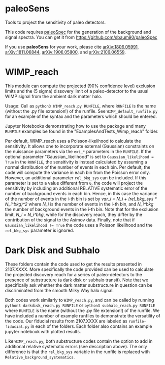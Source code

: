 # paleoSens
Tools to project the sensitivity of paleo detectors.

This code requires [paleoSpec](https://github.com/sbaum90/paleoSpec) for the generation of the background and signal spectra. You can get it from
https://github.com/sbaum90/paleoSpec

If you use **paleoSens** for your work, please cite [arXiv:1806.05991](https://arxiv.org/abs/1806.05991), [arXiv:1811.06844](https://arxiv.org/abs/1811.06844), [arXiv:1906.05800](https://arxiv.org/abs/1906.05800), and [arXiv:2106.06559](https://arxiv.org/abs/2106.06559).

# WIMP_reach
This module can compute the projected (90% confidence level) exclusion limits and the (5 sigma) dissovery limit of a paleo-detector to the usual WIMP signal from the ambient dark matter halo. 

Usage: Call as `python3 WIMP_reach.py RUNFILE`, where `RUNFILE` is the name (without the .py file extension!) of the runfile. See `WIMP_default_runfile.py` for an example of the syntax and the parameters which should be entered.

Jupyter Notebooks demonstrating how to use the package and many `RUNFILE` examples be found in the "ExamplesAndTests_Wimp_reach" folder.

Per default, WIMP_reach uses a Poisson-likelihood to calculate the sensitivity. It allows one to incorporate external (Gaussian) constraints on the nuissance parameters via the `ext_*` parameters in the `RUNFILE`. If the optional parameter "Gaussian_likelihood" is set to `Gaussian_likelihood = True` in the `RUNFILE`, the sensitivity is instead calculated by assuming a normal distribution of the number of events in each bin. Per default, the code will compute the variance in each bin from the Poisson error only. However, an additional parameter `rel_bkg_sys` can be included. If this parameter is set to a value different from `0`, the code will project the sensitivity by including an additional RELATIVE systematic error of the number of background events in each bin. Hence, in this case the variance of the number of events in the i-th bin is set by *var_i = N_i + (rel_bkg_sys * N_i^bkg)^2* where *N_i* is the number of events in the i-th bin, and *N_i^bkg* the number of background events in the i-th bin. Note that for the exclusion limit, *N_i = N_i^bkg*, while for the discovery reach, they differ by the contribution of the signal to the Asimov data. Finally, note that if `Gaussian_likelihood != True` the code uses a Poisson likelihood and the `rel_bkg_sys` parameter is ignored.

# Dark Disk and Subhalo
These folders contain the code used to get the results presented in 2107.XXXX. More specifically the code provided can be used to calculate the projected discovery reach for a series of paleo-detectors to the presence of substructure (a dark disk or subhalo transit). Note that we specifically ask whether the dark matter substructure in question can be discriminated from the smooth Milky Way halo signal.

Both codes work similarly to `WIMP_reach.py`, and can be called by running `python3 darkdisk_reach.py RUNFILE` or `python3 subhalo_reach.py RUNFILE` where `RUNFILE` is the name (without the .py file extension!) of the runfile. We have included a number of example runfiles to demonstrate the versatility of the code. Our fiducial results from 2107.XXXX are labeled as `runfile-fiducial.py` in each of the folders. Each folder also contains an example jupyter notebook with plotted results.

Like `WIMP_reach.py`, both substructure codes contain the option to add in additional relative systematic errors (see description above). The only difference is that the `rel_bkg_sys` variable in the runfile is replaced with `Relative_background_systematics`.




